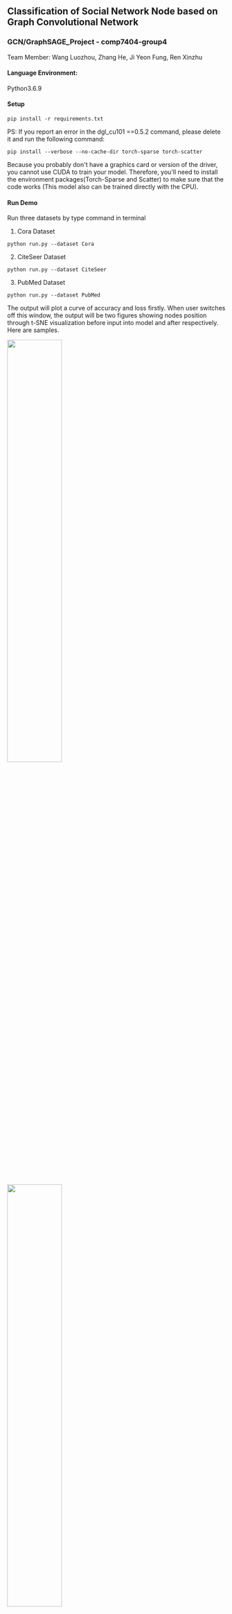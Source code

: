## Classification of Social Network Node based on Graph Convolutional Network




### GCN/GraphSAGE_Project - comp7404-group4 

Team Member:  Wang Luozhou, Zhang He, Ji Yeon Fung, Ren Xinzhu

#### Language Environment: 
Python3.6.9 
 
#### Setup 
```
pip install -r requirements.txt 
``` 

PS:
If you report an error in the dgl_cu101 ==0.5.2 command, please delete it and run the following command:
```
pip install --verbose --no-cache-dir torch-sparse torch-scatter
```
Because you probably don't have a graphics card or version of the driver, you cannot use CUDA to train your model. Therefore, you'll need to install the environment packages(Torch-Sparse and Scatter) to make sure that the code works (This model also can be trained directly with the CPU).

#### Run Demo 
Run three datasets by type command in terminal 
  
1. Cora Dataset
```
python run.py --dataset Cora 
```  
2. CiteSeer Dataset 
```
python run.py --dataset CiteSeer 
```  
3. PubMed Dataset 
```
python run.py --dataset PubMed 
```
The output will plot a curve of accuracy and loss firstly. When user switches off this window, the output will be two figures showing nodes position through t-SNE visualization before input into model and after respectively. Here are samples.

<img src="https://github.com/ZHANGHE24/Classification-of-Social-Network-Node-based-on-Graph-Convolutional-Network/blob/main/image/Cora.png" width="50%" height="50%">
<img src="https://github.com/ZHANGHE24/Classification-of-Social-Network-Node-based-on-Graph-Convolutional-Network/blob/main/image/untrained_Cora.png" width="50%" height="50%">
<img src="https://github.com/ZHANGHE24/Classification-of-Social-Network-Node-based-on-Graph-Convolutional-Network/blob/main/image/trained_Cora.png" width="50%" height="50%">


#### If user want to use different of aggregators of GraphSAGE, use command 
  
1. gcn aggregator 
```
python run_aggregator.py --aggregator gcn 
```  
2. MaxPooling aggregator 
```
python run_aggregator.py --aggregator pool 
```  
3. LSTM aggregator 
```
python run_aggregator.py --aggregator lstm 
```
#### User can also add --dataset to select different dataset among Cora, CiteSeer, PubMed. 



